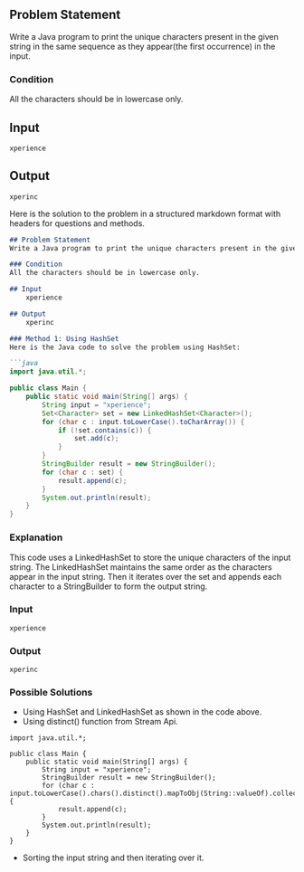 ## Problem Statement

Write a Java program to print the unique characters present in the given string in the same sequence as they appear(the first occurrence) in the input.

### Condition

All the characters should be in lowercase only.

## Input

    xperience

## Output

    xperinc


Here is the solution to the problem in a structured markdown format with headers for questions and methods.
```markdown
## Problem Statement
Write a Java program to print the unique characters present in the given string in the same sequence as they appear(the first occurrence) in the input.

### Condition
All the characters should be in lowercase only.

## Input
    xperience

## Output
    xperinc

### Method 1: Using HashSet
Here is the Java code to solve the problem using HashSet:

```java
import java.util.*;

public class Main {
    public static void main(String[] args) {
        String input = "xperience";
        Set<Character> set = new LinkedHashSet<Character>();
        for (char c : input.toLowerCase().toCharArray()) {
            if (!set.contains(c)) {
                set.add(c);
            }
        }
        StringBuilder result = new StringBuilder();
        for (char c : set) {
            result.append(c);
        }
        System.out.println(result);
    }
}
```

### Explanation
This code uses a LinkedHashSet to store the unique characters of the input string. The LinkedHashSet maintains the same order as the characters appear in the input string. Then it iterates over the set and appends each character to a StringBuilder to form the output string.

### Input
    xperience

### Output
    xperinc

### Possible Solutions
*   Using HashSet and LinkedHashSet as shown in the code above.
*   Using distinct() function from Stream Api.
```
import java.util.*;

public class Main {
    public static void main(String[] args) {
        String input = "xperience";
        StringBuilder result = new StringBuilder();
        for (char c : input.toLowerCase().chars().distinct().mapToObj(String::valueOf).collect(Collectors.toList())) {
            result.append(c);
        }
        System.out.println(result);
    }
}
```

*   Sorting the input string and then iterating over it.